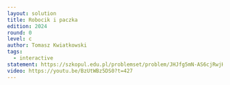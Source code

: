 ```yaml
---
layout: solution
title: Robocik i paczka
edition: 2024
round: 0
level: c
author: Tomasz Kwiatkowski
tags:
  - interactive
statement: https://szkopul.edu.pl/problemset/problem/JHJfg5mN-AS6cjRwjHlCTa6A/site/
video: https://youtu.be/BzUtWBz5DS0?t=427
---
```

